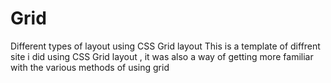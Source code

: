 # Grid
Different types of layout using CSS Grid layout 
This is a template of diffrent site i did using CSS Grid layout , it was also a way of getting more familiar with the various methods of using grid 
